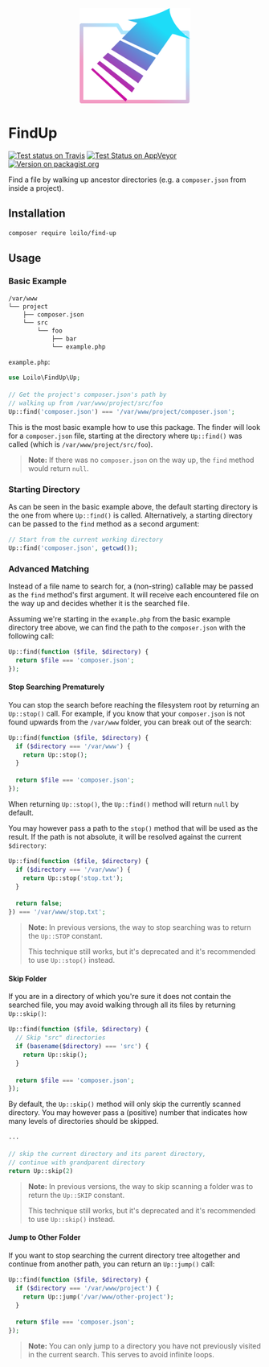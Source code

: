 <div align="center">
  <img alt="FindUp logo: a folder icon with an upwards arrow in front" src="find-up.svg" width="220" height="189">
</div>

# FindUp
[![Test status on Travis](https://badgen.net/travis/loilo/find-up?label=unix&icon=travis)](https://travis-ci.org/loilo/find-up)
[![Test Status on AppVeyor](https://badgen.net/appveyor/ci/loilo/find-up?icon=appveyor&label=windows)](https://ci.appveyor.com/project/loilo/find-up)
[![Version on packagist.org](https://badgen.net/packagist/v/loilo/find-up)](https://packagist.org/packages/loilo/find-up)

Find a file by walking up ancestor directories (e.g. a `composer.json` from inside a project).

## Installation
```bash
composer require loilo/find-up
```

## Usage
### Basic Example
```
/var/www
└── project
    ├── composer.json
    └── src
        └── foo
            ├── bar
            └── example.php
```

`example.php`:
```php
use Loilo\FindUp\Up;

// Get the project's composer.json's path by
// walking up from /var/www/project/src/foo
Up::find('composer.json') === '/var/www/project/composer.json';
```

This is the most basic example how to use this package. The finder will look for a `composer.json` file, starting at the directory where `Up::find()` was called (which is `/var/www/project/src/foo`).

> **Note:** If there was no `composer.json` on the way up, the `find` method would return `null`.

### Starting Directory
As can be seen in the basic example above, the default starting directory is the one from where `Up::find()` is called. Alternatively, a starting directory can be passed to the `find` method as a second argument:

```php
// Start from the current working directory
Up::find('composer.json', getcwd());
```

### Advanced Matching
Instead of a file name to search for, a (non-string) callable may be passed as the `find` method's first argument. It will receive each encountered file on the way up and decides whether it is the searched file.

Assuming we're starting in the `example.php` from the basic example directory tree above, we can find the path to the `composer.json` with the following call:

```php
Up::find(function ($file, $directory) {
  return $file === 'composer.json';
});
```

#### Stop Searching Prematurely
You can stop the search before reaching the filesystem root by returning an `Up::stop()` call. For example, if you know that your `composer.json` is not found upwards from the `/var/www` folder, you can break out of the search:

```php
Up::find(function ($file, $directory) {
  if ($directory === '/var/www') {
    return Up::stop();
  }

  return $file === 'composer.json';
});
```

When returning `Up::stop()`, the `Up::find()` method will return `null` by default.

You may however pass a path to the `stop()` method that will be used as the result. If the path is not absolute, it will be resolved against the current `$directory`:

```php
Up::find(function ($file, $directory) {
  if ($directory === '/var/www') {
    return Up::stop('stop.txt');
  }

  return false;
}) === '/var/www/stop.txt';
```

> **Note:** In previous versions, the way to stop searching was to return the `Up::STOP` constant.
>
> This technique still works, but it's deprecated and it's recommended to use `Up::stop()` instead.

#### Skip Folder
If you are in a directory of which you're sure it does not contain the searched file, you may avoid walking through all its files by returning `Up::skip()`:

```php
Up::find(function ($file, $directory) {
  // Skip "src" directories
  if (basename($directory) === 'src') {
    return Up::skip();
  }

  return $file === 'composer.json';
});
```

By default, the `Up::skip()` method will only skip the currently scanned directory. You may however pass a (positive) number that indicates how many levels of directories should be skipped.

```php
...

// skip the current directory and its parent directory,
// continue with grandparent directory
return Up::skip(2)
```

> **Note:** In previous versions, the way to skip scanning a folder was to return the `Up::SKIP` constant.
>
> This technique still works, but it's deprecated and it's recommended to use `Up::skip()` instead.

#### Jump to Other Folder
If you want to stop searching the current directory tree altogether and continue from another path, you can return an `Up::jump()` call:

```php
Up::find(function ($file, $directory) {
  if ($directory === '/var/www/project') {
    return Up::jump('/var/www/other-project');
  }

  return $file === 'composer.json';
});
```

> **Note:** You can only jump to a directory you have not previously visited in the current search. This serves to avoid infinite loops.
